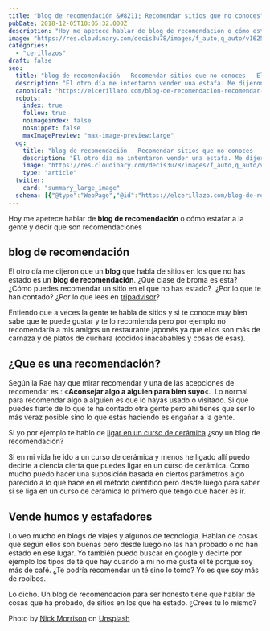 ```yaml
---
title: "blog de recomendación &#8211; Recomendar sitios que no conoces"
pubDate: 2018-12-05T10:05:32.000Z
description: "Hoy me apetece hablar de blog de recomendación o cómo estafar a la gente y decir que son recomendaciones"
image: "https://res.cloudinary.com/decis3u78/images/f_auto,q_auto/v1625709121/blog-de-recomendacion_8971e3eb_89703755_89726144/blog-de-recomendacion_8971e3eb_89703755_89726144.jpg?_i=AA"
categories:
  - "cerillazos"
draft: false
seo:
  title: "blog de recomendación - Recomendar sitios que no conoces - El Cerillazo"
  description: "El otro día me intentaron vender una estafa. Me dijeron que puedes tener un blog de recomendación de sitios en los que no has estado. ¿Tu piensas lo mismo?"
  canonical: "https://elcerillazo.com/blog-de-recomendacion-recomendar-sitios-que-no-conoces/"
  robots:
    index: true
    follow: true
    noimageindex: false
    nosnippet: false
    maxImagePreview: "max-image-preview:large"
  og:
    title: "blog de recomendación - Recomendar sitios que no conoces - El Cerillazo"
    description: "El otro día me intentaron vender una estafa. Me dijeron que puedes tener un blog de recomendación de sitios en los que no has estado. ¿Tu piensas lo mismo?"
    image: "https://res.cloudinary.com/decis3u78/images/f_auto,q_auto/v1625709121/blog-de-recomendacion_8971e3eb_89703755_89726144/blog-de-recomendacion_8971e3eb_89703755_89726144.jpg?_i=AA"
    type: "article"
  twitter:
    card: "summary_large_image"
  schema: [{"@type":"WebPage","@id":"https://elcerillazo.com/blog-de-recomendacion-recomendar-sitios-que-no-conoces/","url":"https://elcerillazo.com/blog-de-recomendacion-recomendar-sitios-que-no-conoces/","name":"blog de recomendación - Recomendar sitios que no conoces - El Cerillazo","isPartOf":{"@id":"https://elcerillazo.com/#website"},"primaryImageOfPage":{"@id":"https://elcerillazo.com/blog-de-recomendacion-recomendar-sitios-que-no-conoces/#primaryimage"},"image":{"@id":"https://elcerillazo.com/blog-de-recomendacion-recomendar-sitios-que-no-conoces/#primaryimage"},"thumbnailUrl":"https://res.cloudinary.com/decis3u78/images/f_auto,q_auto/v1625709121/blog-de-recomendacion_8971e3eb_89703755_89726144/blog-de-recomendacion_8971e3eb_89703755_89726144.jpg?_i=AA","datePublished":"2018-12-05T11:05:32+00:00","dateModified":"2018-12-05T11:13:00+00:00","author":{"@id":"https://elcerillazo.com/#/schema/person/368d5b496aeaf077b307f248a72abcd9"},"description":"El otro día me intentaron vender una estafa. Me dijeron que puedes tener un blog de recomendación de sitios en los que no has estado. ¿Tu piensas lo mismo?","breadcrumb":{"@id":"https://elcerillazo.com/blog-de-recomendacion-recomendar-sitios-que-no-conoces/#breadcrumb"},"inLanguage":"es","potentialAction":[{"@type":"ReadAction","target":["https://elcerillazo.com/blog-de-recomendacion-recomendar-sitios-que-no-conoces/"]}]},{"@type":"ImageObject","inLanguage":"es","@id":"https://elcerillazo.com/blog-de-recomendacion-recomendar-sitios-que-no-conoces/#primaryimage","url":"https://res.cloudinary.com/decis3u78/images/f_auto,q_auto/v1625709121/blog-de-recomendacion_8971e3eb_89703755_89726144/blog-de-recomendacion_8971e3eb_89703755_89726144.jpg?_i=AA","contentUrl":"https://res.cloudinary.com/decis3u78/images/f_auto,q_auto/v1625709121/blog-de-recomendacion_8971e3eb_89703755_89726144/blog-de-recomendacion_8971e3eb_89703755_89726144.jpg?_i=AA","width":800,"height":600,"caption":"Blog de recomendación"},{"@type":"BreadcrumbList","@id":"https://elcerillazo.com/blog-de-recomendacion-recomendar-sitios-que-no-conoces/#breadcrumb","itemListElement":[{"@type":"ListItem","position":1,"name":"Portada","item":"https://elcerillazo.com/"},{"@type":"ListItem","position":2,"name":"blog de recomendación &#8211; Recomendar sitios que no conoces"}]},{"@type":"WebSite","@id":"https://elcerillazo.com/#website","url":"https://elcerillazo.com/","name":"El Cerillazo","description":"De pequeño hacía hogueras y jugaba con cerillas","potentialAction":[{"@type":"SearchAction","target":{"@type":"EntryPoint","urlTemplate":"https://elcerillazo.com/?s={search_term_string}"},"query-input":{"@type":"PropertyValueSpecification","valueRequired":true,"valueName":"search_term_string"}}],"inLanguage":"es"},{"@type":"Person","@id":"https://elcerillazo.com/#/schema/person/368d5b496aeaf077b307f248a72abcd9","name":"montywp","url":"https://elcerillazo.com/author/montywp/"}]
---
```


Hoy me apetece hablar de **blog de recomendación** o cómo estafar a la gente y decir que son recomendaciones

## blog de recomendación

El otro día me dijeron que un **blog** que habla de sitios en los que no has estado es un **blog de recomendación**. ¿Qué clase de broma es esta? ¿Cómo puedes recomendar un sitio en el que no has estado?  ¿Por lo que te han contado? ¿Por lo que lees en [tripadvisor](https://www.tripadvisor.es/)?

Entiendo que a veces la gente te habla de sitios y si te conoce muy bien sabe que te puede gustar y te lo recomienda pero por ejemplo no recomendaría a mis amigos un restaurante japonés ya que ellos son más de carnaza y de platos de cuchara (cocidos inacabables y cosas de esas).

## ¿Que es una recomendación?

Según la Rae hay que mirar recomendar y una de las acepciones de recomendar es : «**Aconsejar algo a alguien para bien suyo**«.  Lo normal para recomendar algo a alguien es que lo hayas usado o visitado. Si que puedes fiarte de lo que te ha contado otra gente pero ahí tienes que ser lo más veraz posible sino lo que estás haciendo es engañar a la gente.

Si yo por ejemplo te hablo de [ligar en un curso de cerámica](https://elcerillazo.com/se-puede-ligar-curso-ceramica/) ¿soy un blog de recomendación?

Si en mi vida he ido a un curso de cerámica y menos he ligado allí puedo decirte a ciencia cierta que puedes ligar en un curso de cerámica. Como mucho puedo hacer una suposición basada en ciertos parámetros algo parecido a lo que hace en el método científico pero desde luego para saber si se liga en un curso de cerámica lo primero que tengo que hacer es ir.

## Vende humos y estafadores

Lo veo mucho en blogs de viajes y algunos de tecnología. Hablan de cosas que según ellos son buenas pero desde luego no las han probado o no han estado en ese lugar. Yo también puedo buscar en google y decirte por ejemplo los tipos de té que hay cuando a mi no me gusta el té porque soy más de café. ¿Te podría recomendar un té sino lo tomo? Yo es que soy más de rooibos.

Lo dicho. Un blog de recomendación para ser honesto tiene que hablar de cosas que ha probado, de sitios en los que ha estado. ¿Crees tú lo mismo?

Photo by [Nick Morrison](https://unsplash.com/photos/FHnnjk1Yj7Y?utm_source=unsplash&utm_medium=referral&utm_content=creditCopyText) on [Unsplash](https://unsplash.com/search/photos/blog?utm_source=unsplash&utm_medium=referral&utm_content=creditCopyText)